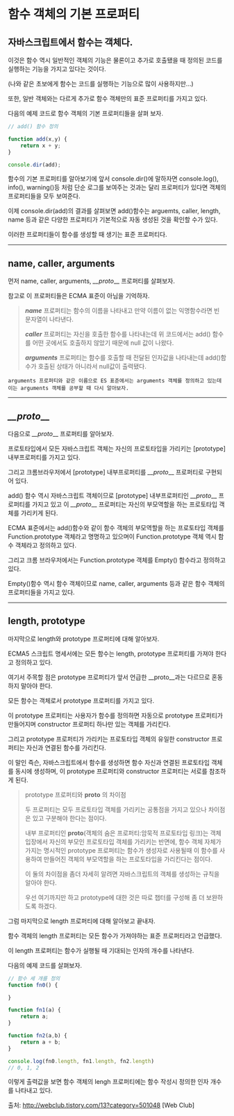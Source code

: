 함수 객체의 기본 프로퍼티
===
자바스크립트에서 함수는 객체다.
---
이것은 함수 역시 일반적인 객체의 기능은 물론이고 추가로 호출됐을 때 정의된 코드를 실행하는 기능을 가지고 있다는 것이다. 

(나와 같은 초보에게 함수는 코드를 실행하는 기능으로 많이 사용하지만...)



또한, 일반 객체와는 다르게 추가로 함수 객체만의 표준 프로퍼티를 가지고 있다.



다음의 예제 코드로 함수 객체의 기본 프로퍼티들을 살펴 보자.

```javascript
// add() 함수 정의

function add(x,y) {
    return x + y;
}

console.dir(add);
```

함수의 기본 프로퍼티를 알아보기에 앞서 console.dir()에 말하자면 console.log(), info(), warning()등 처럼 단순 로그를 보여주는 것과는 달리 프로퍼티가 있다면 객체의 프로퍼티들을 모두 보여준다.

이제 console.dir(add)의 결과를 살펴보면 add()함수는 arguemts, caller, length, name 등과 같은 다양한 프로퍼티가 기본적으로 자동 생성된 것을 확인할 수가 있다.

이러한 프로퍼티들이 함수를 생성할 때 생기는 표준 프로퍼티다.

---

name, caller, arguments
---
먼저 name, caller, arguments, *__proto*__ 프로퍼티를 살펴보자.

참고로 이 프로퍼티들은  ECMA 표준이 아님을 기억하자.

> ***name*** 프로퍼티는 함수의 이름을 나타내고 만약 이름이 없는 익명함수라면 빈 문자열이 나타낸다.
>
> ***caller*** 프로퍼티는 자신을 호출한 함수를 나타내는데 위 코드에서는 add() 함수를 어떤 곳에서도 호출하지 않았기 때문에 null 값이 나왔다.
>
> ***arguments*** 프로퍼티는 함수를 호출할 때 전달된 인자값을 나타내는데  add()함수가 호출된 상태가 아니라서 null값이 출력됐다.

`arguments 프로퍼티와 같은 이름으로 ES 표준에서는 arguments 객체를 정의하고 있는데 이는 arguments 객체를 공부할 때 다시 알아보자.`

---

*__proto*__
---
다음으로 *__proto*__ 프로퍼티를 알아보자.

프로토타입에서 모든 자바스크립트 객체는 자신의 프로토타입을 가리키는 [prototype] 내부프로퍼티를 가지고 있다.

그리고 크롬브라우저에서 [prototype] 내부프로퍼티를 *__proto*__ 프로퍼티로 구현되어 있다.

add() 함수 역시 자바스크립트 객체이므로 [prototype] 내부프로퍼티인 *__proto*__ 프로퍼티를 가지고 있고 이 *__proto*__ 프로퍼티는 자신의 부모역할을 하는 프로토타입 객체를 가리키게 된다.

ECMA 표준에서는 add()함수와 같이 함수 객체의 부모역할을 하는 프로토타입 객체를 Function.prototype 객체라고 명명하고 있으며이 Function.prototype 객체 역시 함수 객체라고 정의하고 있다.

그리고 크롬 브라우저에서는 Function.prototype 객체를 Empty() 함수라고 정의하고 있다.

Empty()함수 역시 함수 객체이므로 name, caller, arguments 등과 같은 함수 객체의 프로퍼티들을 가지고 있다.

---
length, prototype
---
마지막으로 length와 prototype 프로퍼티에 대해 알아보자.

ECMA5 스크립트 명세서에는 모든 함수는 length, prototype 프로퍼티를 가져야 한다고 정의하고 있다.

여기서 주목할 점은 prototype 프로퍼티가 앞서 언급한 __proto__과는 다르므로 혼동하지 말아야 한다.

모든 함수는 객체로서 prototype 프로퍼티를 가지고 있다. 

이 prototype 프로퍼티는 사용자가 함수를 정의하면 자동으로 prototype 프로퍼티가 만들어지며  constructor 프로퍼티 하나만 있는 객체를 가리킨다. 

그리고 prototype 프로퍼티가 가리키는 프로토타입 객체의 유일한 constructor 프로퍼티는 자신과 연결된 함수를 가리킨다.

이 말인 즉슨, 자바스크립트에서 함수를 생성하면 함수 자신과 연결된 프로토타입 객체를 동시에 생성하며, 이 prototype 프로퍼티와 constructor 프로퍼티는 서로를 참조하게 된다.

> prototype 프로퍼티와 __proto__ 의 차이점
>
> 두 프로퍼티는 모두 프로토타입 객체를 가리키는 공통점을 가지고 있으나   차이점은 있고 구분해야 한다는 점이다.
> 
> 내부 프로퍼티인 __proto__(객체의 숨은 프로퍼티:암묵적 프로토타입 링크)는 객체 입장에서 자신의 부모인 프로토타입 객체를 가리키는 반면에, 함수 객체 자체가 가지는 명시적인 prototype 프로퍼티는 함수가 생성자로 사용될때 이 함수를 사용하여 만들어진 객체의 부모역할을 하는 프로토타입을 가리킨다는 점이다.
>
>이 둘의 차이점을 좀더 자세히 알려면 자바스크립트의 객체를 생성하는 규칙을 알아야 한다.
>
>우선 여기까지만 하고 prototype에 대한 것은 따로 챕터를 구성해 좀 더 보완하도록 하겠다.

그럼 마지막으로 length 프로퍼티에 대해 알아보고 끝내자.

함수 객체의 length 프로퍼티는 모든 함수가 가져야하는 표준 프로퍼티라고 언급했다.

이 length 프로퍼티는 함수가 실행될 때 기대되는 인자의 개수를 나타낸다.

다음의 예제 코드를 살펴보자.
```javascript
// 함수 세 개를 정의
function fn0() {

}

function fn1(a) {
    return a;
}

function fn2(a,b) {
    return a + b;
}

console.log(fn0.length, fn1.length, fn2.length)
// 0, 1, 2
```

이렇게 출력값을 보면 함수 객체의 lengh 프로퍼티에는 함수 작성시 정의한 인자 개수를 나타내고 있다.



출처: http://webclub.tistory.com/13?category=501048 [Web Club]


